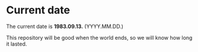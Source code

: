 # Current date

The current date is **1983.09.13.** (YYYY.MM.DD.)

This repository will be good when the world ends, so we will know how long it lasted.